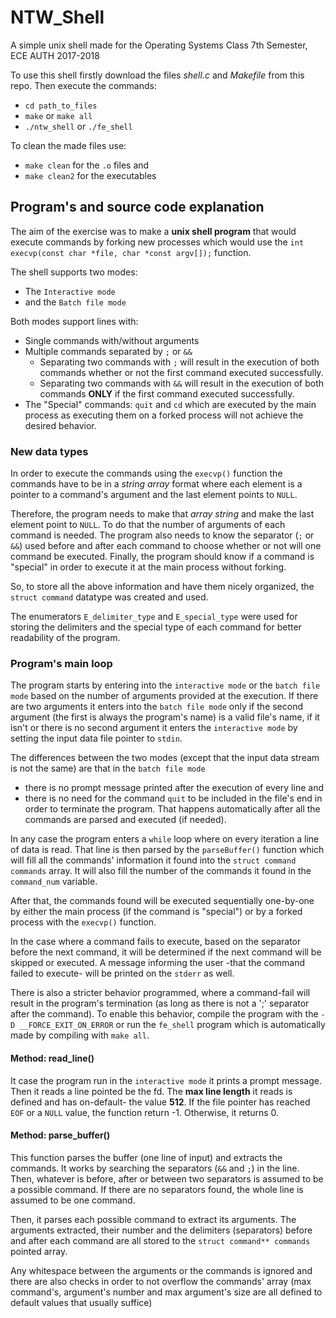 # NTW_Shell
Α simple unix shell made for the Operating Systems Class 7th Semester, ECE AUTH 2017-2018

To use this shell firstly download the files *shell.c* and *Makefile* from this repo.
Then execute the commands:
  - `cd path_to_files`
  - `make` or `make all`
  - `./ntw_shell` or `./fe_shell`
  
To clean the made files use:
- `make clean` for the `.o` files and
- `make clean2` for the executables

## Program's and source code explanation
The aim of the exercise was to make a **unix shell program** that would execute commands by forking new processes which would use the
`int execvp(const char *file, char *const argv[]);` function.

The shell supports two modes:
- The `Interactive mode`
- and the `Batch file mode`

Both modes support lines with:
- Single commands with/without arguments
- Multiple commands separated by `;` or `&&`
  - Separating two commands with `;` will result in the execution of both commands
  whether or not the first command executed successfully.
  - Separating two commands with `&&` will result in the execution of both commands
  **ONLY** if the first command executed successfully.
- The "Special" commands: `quit` and `cd` which are executed by the main process as executing them on a forked process will not achieve the desired behavior.

### New data types
In order to execute the commands using the `execvp()` function the commands have to be in a *string array* format where each element is a pointer to a command's argument and the last element points to `NULL`.

Therefore, the program needs to make that *array string* and make the last element point to `NULL`. To do that the number of arguments of each command is needed. The program also needs to know the separator (`;` or `&&`) used before and after each command to choose whether or not will one command be executed. Finally, the program should know if a command is "special" in order to execute it at the main process without forking.

So, to store all the above information and have them nicely organized, the `struct command` datatype was created and used.

The enumerators `E_delimiter_type` and `E_special_type` were used for storing the delimiters and the special type of each command for better readability of the program.

### Program's main loop
The program starts by entering into the `interactive mode` or the `batch file mode` based on the number of arguments provided at the execution. If there are two arguments it enters into the `batch file mode` only if the second argument (the first is always the program's name) is a valid file's name, if it isn't or there is no second argument it enters the `interactive mode` by setting the input data file pointer to `stdin`.

The differences between the two modes (except that the input data stream is not the same) are that in the `batch file mode`
- there is no prompt message printed after the execution of every line and 
- there is no need for the command `quit` to be included in the file's end in order to terminate the program. That happens automatically after all the commands are parsed and executed (if needed).

In any case the program enters a `while` loop where on every iteration a line of data is read. That line is then parsed by the `parseBuffer()` function which will fill all the commands' information it found into the `struct command commands` array. It will also fill the number of the commands it found in the `command_num` variable.

After that, the commands found will be executed sequentially one-by-one by either the main process (if the command is "special") or by a forked process with the `execvp()` function. 

In the case where a command fails to execute, based on the separator before the next command, it will be determined if the next command will be skipped or executed. A message informing the user -that the command failed to execute- will be printed on the `stderr` as well.

There is also a stricter behavior programmed, where a command-fail will result in the program's termination (as long as there is not a ';' separator after the command). To enable this behavior, compile the program with the `-D __FORCE_EXIT_ON_ERROR` or run the `fe_shell` program which is automatically made by compiling with `make all`.

#### Method: read_line()
It case the program run in the `interactive mode` it prints a prompt message. Then it reads a line pointed be the fd. The **max line length** it reads is defined and has on-default- the value **512**. If the file pointer has reached `EOF` or a `NULL` value, the function return -1. Otherwise, it returns 0.

#### Method: parse_buffer()
This function parses the buffer (one line of input) and extracts the commands. It works by searching the separators (`&&` and `;`) in the line. Then, whatever is before, after or between two separators is assumed to be a possible command. If there are no separators found, the whole line is assumed to be one command.

Then, it parses each possible command to extract its arguments. The arguments extracted, their number and the delimiters (separators) before and after each command are all stored to the `struct command** commands` pointed array.

Any whitespace between the arguments or the commands is ignored and there are also checks in order to not overflow the commands' array (max command's, argument's number and max argument's size are all defined to default values that usually suffice)
